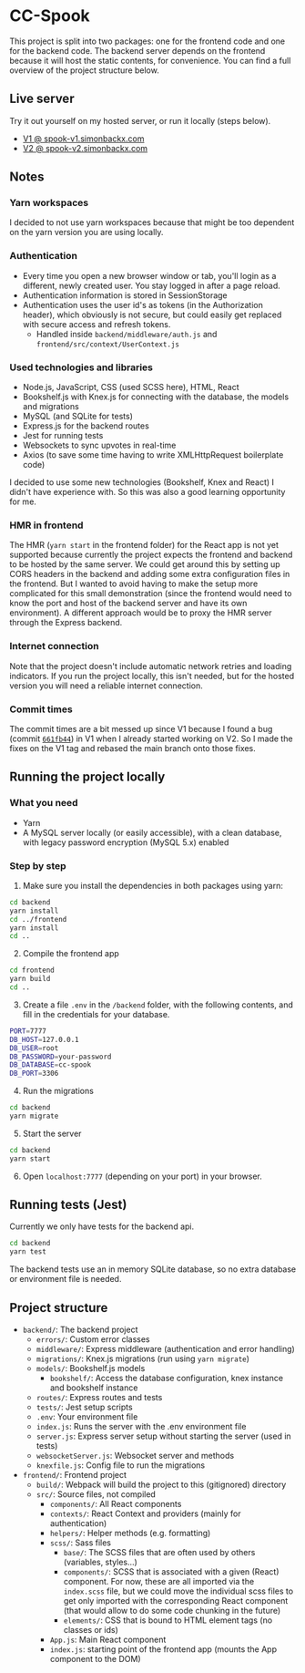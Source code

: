 # CC-Spook

This project is split into two packages: one for the frontend code and one for the backend code. The backend server depends on the frontend because it will host the static contents, for convenience. You can find a full overview of the project structure below.

## Live server

Try it out yourself on my hosted server, or run it locally (steps below).

- [V1 @ spook-v1.simonbackx.com](http://spook-v1.simonbackx.com)
- [V2 @ spook-v2.simonbackx.com](http://spook-v2.simonbackx.com)

## Notes

### Yarn workspaces

I decided to not use yarn workspaces because that might be too dependent on the yarn version you are using locally.

### Authentication

- Every time you open a new browser window or tab, you'll login as a different, newly created user. You stay logged in after a page reload.
- Authentication information is stored in SessionStorage
- Authentication uses the user id's as tokens (in the Authorization header), which obviously is not secure, but could easily get replaced with secure access and refresh tokens.
    - Handled inside `backend/middleware/auth.js` and `frontend/src/context/UserContext.js`

### Used technologies and libraries

- Node.js, JavaScript, CSS (used SCSS here), HTML, React
- Bookshelf.js with Knex.js for connecting with the database, the models and migrations
- MySQL (and SQLite for tests)
- Express.js for the backend routes
- Jest for running tests
- Websockets to sync upvotes in real-time
- Axios (to save some time having to write XMLHttpRequest boilerplate code)

I decided to use some new technologies (Bookshelf, Knex and React) I didn't have experience with. So this was also a good learning opportunity for me.

### HMR in frontend

The HMR (`yarn start` in the frontend folder) for the React app is not yet supported because currently the project expects the frontend and backend to be hosted by the same server. We could get around this by setting up CORS headers in the backend and adding some extra configuration files in the frontend. But I wanted to avoid having to make the setup more complicated for this small demonstration (since the frontend would need to know the port and host of the backend server and have its own environment). A different approach would be to proxy the HMR server through the Express backend.

### Internet connection

Note that the project doesn't include automatic network retries and loading indicators. If you run the project locally, this isn't needed, but for the hosted version you will need a reliable internet connection.

### Commit times

The commit times are a bit messed up since V1 because I found a bug (commit [`661fb44`](https://github.com/SimonBackx/cc-spook/commit/661fb441d49edd1dff5707d560627bd7a73082cc)) in V1 when I already started working on V2. So I made the fixes on the V1 tag and rebased the main branch onto those fixes.

## Running the project locally

### What you need

- Yarn
- A MySQL server locally (or easily accessible), with a clean database, with legacy password encryption (MySQL 5.x) enabled

### Step by step

1. Make sure you install the dependencies in both packages using yarn:
```bash
cd backend
yarn install
cd ../frontend
yarn install
cd ..
```

2. Compile the frontend app
```bash
cd frontend
yarn build
cd ..
```

3. Create a file `.env` in the `/backend` folder, with the following contents, and fill in the credentials for your database.

```bash
PORT=7777
DB_HOST=127.0.0.1
DB_USER=root
DB_PASSWORD=your-password
DB_DATABASE=cc-spook
DB_PORT=3306
```

4. Run the migrations
```bash
cd backend
yarn migrate
```

5. Start the server
```bash
cd backend
yarn start
```

6. Open `localhost:7777` (depending on your port) in your browser.

## Running tests (Jest)

Currently we only have tests for the backend api.

```bash
cd backend
yarn test
```

The backend tests use an in memory SQLite database, so no extra database or environment file is needed.

## Project structure

- `backend/`: The backend project
    - `errors/`: Custom error classes
    - `middleware/`: Express middleware (authentication and error handling)
    - `migrations/`: Knex.js migrations (run using `yarn migrate`)
    - `models/`: Bookshelf.js models
        - `bookshelf/`: Access the database configuration, knex instance and bookshelf instance
    - `routes/`: Express routes and tests
    - `tests/`: Jest setup scripts
    - `.env`: Your environment file
    - `index.js`: Runs the server with the .env environment file
    - `server.js`: Express server setup without starting the server (used in tests)
    - `websocketServer.js`: Websocket server and methods
    - `knexfile.js`: Config file to run the migrations
- `frontend/`: Frontend project
    - `build/`: Webpack will build the project to this (gitignored) directory
    - `src/`: Source files, not compiled
        - `components/`: All React components
        - `contexts/`: React Context and providers (mainly for authentication)
        - `helpers/`: Helper methods (e.g. formatting)
        - `scss/`: Sass files
            - `base/`: The SCSS files that are often used by others (variables, styles...)
            - `components/`: SCSS that is associated with a given (React) component. For now, these are all imported via the `index.scss` file, but we could move the individual scss files to get only imported with the corresponding React component (that would allow to do some code chunking in the future)
            - `elements/`: CSS that is bound to HTML element tags (no classes or ids)
        - `App.js`: Main React component
        - `index.js`: starting point of the frontend app (mounts the App component to the DOM)